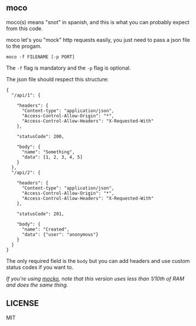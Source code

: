 moco
----

moco(s) means "snot" in spanish, and this is
what you can probably expect from this code.

moco let's you "mock" http requests easily,
you just need to pass a json file to the progam.

`moco -f FILENAME [-p PORT]`

The `-f` flag is mandatory and the `-p` flag is optional.

The json file should respect this structure:

```
{
  "/api/1": {

    "headers": {
      "Content-type": "application/json",
      "Access-Control-Allow-Origin": "*",
      "Access-Control-Allow-Headers": "X-Requested-With"
    },

    "statusCode": 200,

    "body": {
      "name": "Something",
      "data": [1, 2, 3, 4, 5]
    }
  },
  "/api/2": {

    "headers": {
      "Content-type": "application/json",
      "Access-Control-Allow-Origin": "*",
      "Access-Control-Allow-Headers": "X-Requested-With"
    },

    "statusCode": 201,

    "body": {
      "name": "Created",
      "data": {"user": "anonymous"}
    }
  }
}
```

The only required field is the `body` but you can add headers and
use custom status codes if you want to.

*If you're using [mocko](https://github.com/julien/mocko),
 note that this version uses less than 1/10th of RAM and does the same thing.*

LICENSE
-------

MIT
